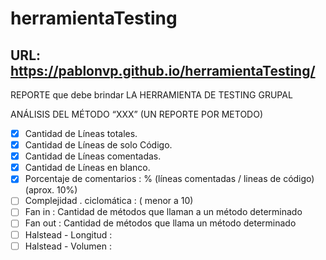 # herramientaTesting

## URL: https://pablonvp.github.io/herramientaTesting/

REPORTE que debe brindar LA HERRAMIENTA DE TESTING GRUPAL

ANÁLISIS DEL MÉTODO “XXX” (UN REPORTE POR METODO)
- [x] Cantidad de Líneas totales.
- [x] Cantidad de Líneas de solo Código.
- [x] Cantidad de Líneas comentadas.
- [x] Cantidad de Líneas en blanco.
- [x] Porcentaje de comentarios : % (líneas comentadas / lineas de código) (aprox. 10%)
- [ ] Complejidad . ciclomática : ( menor a 10)
- [ ] Fan in : Cantidad de métodos que llaman a un método determinado
- [ ] Fan out : Cantidad de métodos que llama un método determinado
- [ ] Halstead - Longitud :
- [ ] Halstead - Volumen :

